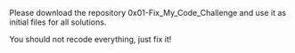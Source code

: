 Please download the repository 0x01-Fix_My_Code_Challenge and use it as initial files for all solutions.

You should not recode everything, just fix it!
